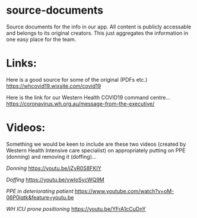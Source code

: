 # source-documents
Source documents for the info in our app.  All content is publicly accessable and belongs to its original creators.  This just aggregates the information in one easy place for the team.


# Links:

Here is a good source for some of the original (PDFs etc.) 
https://whcovid19.wixsite.com/covid19

Here is the link for our Western Health COVID19 command centre...
https://coronavirus.wh.org.au/message-from-the-executive/


# Videos:

Something we would be keen to include are these two videos (created by Western Health Intensive care specialist) on appropriately putting on PPE (donning) and removing it (doffing)...

*Donning*
https://youtu.be/jZyR0S8FKIY

*Doffing*
https://youtu.be/vwIoSycWQ9M

*PPE in deteriorating patient*
https://www.youtube.com/watch?v=oM-06P0iqtk&feature=youtu.be

*WH ICU prone positioning*
https://youtu.be/YFrA1cCuDnY
